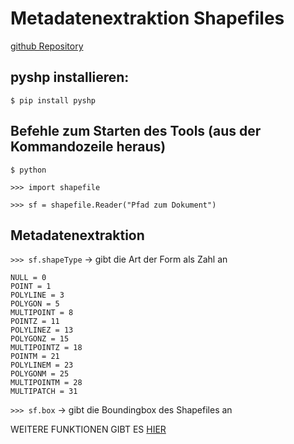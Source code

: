 # Metadatenextraktion Shapefiles

[github Repository](https://github.com/GeospatialPython/pyshp#reading-shapefiles-using-the-context-manager)

## pyshp installieren:

`$ pip install pyshp`

## Befehle zum Starten des Tools (aus der Kommandozeile heraus)

`$ python`

`>>> import shapefile`

`>>> sf = shapefile.Reader("Pfad zum Dokument")`


## Metadatenextraktion

`>>> sf.shapeType`
-> gibt die Art der Form als Zahl an

    NULL = 0
    POINT = 1
    POLYLINE = 3
    POLYGON = 5
    MULTIPOINT = 8
    POINTZ = 11
    POLYLINEZ = 13
    POLYGONZ = 15
    MULTIPOINTZ = 18
    POINTM = 21
    POLYLINEM = 23
    POLYGONM = 25
    MULTIPOINTM = 28
    MULTIPATCH = 31

`>>> sf.box`
-> gibt die Boundingbox des Shapefiles an

WEITERE FUNKTIONEN GIBT ES [HIER](https://github.com/GeospatialPython/pyshp#reading-shapefiles-using-the-context-manager)
